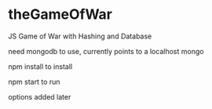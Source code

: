 # theGameOfWar
JS Game of War with Hashing and Database

need mongodb to use, currently points to a localhost mongo

npm install to install

npm start to run

options added later
